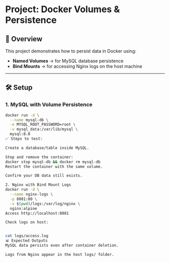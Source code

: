 # Project: Docker Volumes & Persistence

## 📖 Overview
This project demonstrates how to persist data in Docker using:
- **Named Volumes** → for MySQL database persistence
- **Bind Mounts** → for accessing Nginx logs on the host machine

---

## 🛠️ Setup

### 1. MySQL with Volume Persistence
```bash
docker run -d \
  --name mysql-db \
  -e MYSQL_ROOT_PASSWORD=root \
  -v mysql_data:/var/lib/mysql \
  mysql:8.0
✅ Steps to test:

Create a database/table inside MySQL.

Stop and remove the container:
docker stop mysql-db && docker rm mysql-db
Restart the container with the same volume.

Confirm your DB data still exists.

2. Nginx with Bind Mount Logs
docker run -d \
  --name nginx-logs \
  -p 8081:80 \
  -v $(pwd)/logs:/var/log/nginx \
  nginx:alpine
Access http://localhost:8081

Check logs on host:


cat logs/access.log
📊 Expected Outputs
MySQL data persists even after container deletion.

Logs from Nginx appear in the host logs/ folder.